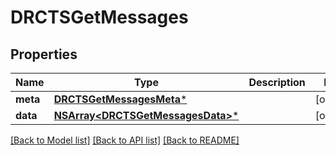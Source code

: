 # DRCTSGetMessages

## Properties
Name | Type | Description | Notes
------------ | ------------- | ------------- | -------------
**meta** | [**DRCTSGetMessagesMeta***](DRCTSGetMessagesMeta.md) |  | [optional] 
**data** | [**NSArray&lt;DRCTSGetMessagesData&gt;***](DRCTSGetMessagesData.md) |  | [optional] 

[[Back to Model list]](../README.md#documentation-for-models) [[Back to API list]](../README.md#documentation-for-api-endpoints) [[Back to README]](../README.md)


